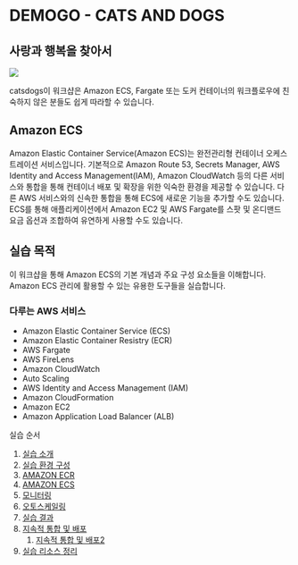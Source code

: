 # DEMOGO - CATS AND DOGS

## 사랑과 행복을 찾아서

![](./images/catsdogs.svg)

catsdogs이 워크샵은 Amazon ECS, Fargate 또는 도커 컨테이너의 워크플로우에 친숙하지 않은 분들도 쉽게 따라할 수 있습니다.

## Amazon ECS
Amazon Elastic Container Service(Amazon ECS)는 완전관리형 컨테이너 오케스트레이션 서비스입니다. 기본적으로 Amazon Route 53, Secrets Manager, AWS Identity and Access Management(IAM), Amazon CloudWatch 등의 다른 서비스와 통합을 통해 컨테이너 배포 및 확장을 위한 익숙한 환경을 제공할 수 있습니다. 다른 AWS 서비스와의 신속한 통합을 통해 ECS에 새로운 기능을 추가할 수도 있습니다. ECS를 통해 애플리케이션에서 Amazon EC2 및 AWS Fargate를 스팟 및 온디맨드 요금 옵션과 조합하여 유연하게 사용할 수도 있습니다.

## 실습 목적
이 워크샵을 통해 Amazon ECS의 기본 개념과 주요 구성 요소들을 이해합니다.
Amazon ECS 관리에 활용할 수 있는 유용한 도구들을 실습합니다.

### 다루는 AWS 서비스
- Amazon Elastic Container Service (ECS)
- Amazon Elastic Container Resistry (ECR)
- AWS Fargate
- AWS FireLens
- Amazon CloudWatch
- Auto Scaling
- AWS Identity and Access Management (IAM)
- Amazon CloudFormation
- Amazon EC2
- Amazon Application Load Balancer (ALB)

실습 순서
1. [실습 소개](./1.-intro/1.-intro.md)
2. [실습 환경 구성](./2.-setup/2.-setup.md)
3. [AMAZON ECR](./3.-ecr/3.-ecr.md)
4. [AMAZON ECS](./4.-ecs/4.-ecs.md)
5. [모니터링](./5.-monitoring/5.-monitoring.md)
6. [오토스케일링](./6.-autoscale/6.-autoscale.md)
7. [실습 결과](./7.-conclusion/7.-conclusion.md)
8. [지속적 통합 및 배포](./8.-cicd/8.-cicd.md)
    1. [지속적 통합 및 배포2](./8.-cicd/8.-cicd-2.md)
9. [실습 리소스 정리](./9.cleanup/9.cleanup.md)

<!--
[원본](http://ecs.catsdogs.kr.s3-website.ap-northeast-2.amazonaws.com/ko/)
-->
